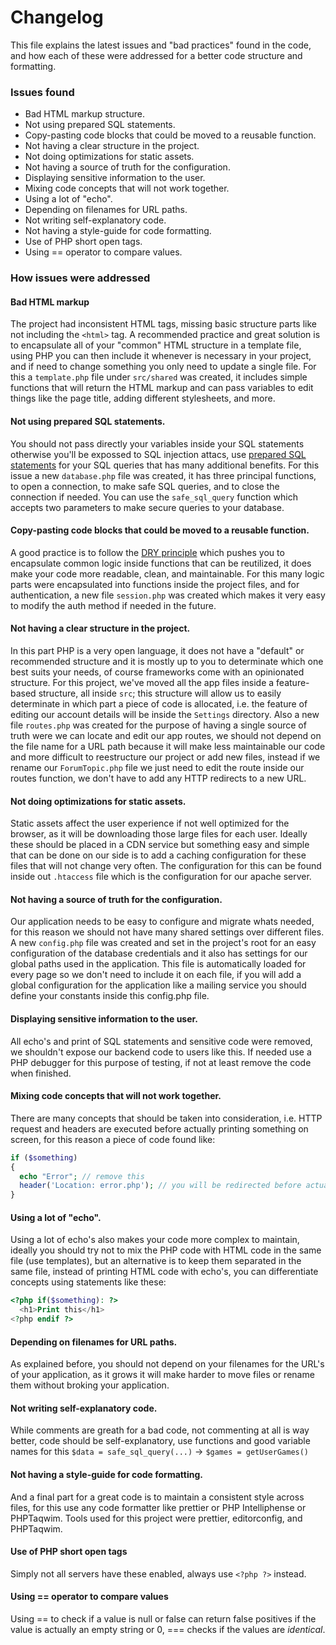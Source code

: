 # Changelog

This file explains the latest issues and "bad practices" found in the code, and
how each of these were addressed for a better code structure and formatting.

### Issues found

-   Bad HTML markup structure.
-   Not using prepared SQL statements.
-   Copy-pasting code blocks that could be moved to a reusable function.
-   Not having a clear structure in the project.
-   Not doing optimizations for static assets.
-   Not having a source of truth for the configuration.
-   Displaying sensitive information to the user.
-   Mixing code concepts that will not work together.
-   Using a lot of "echo".
-   Depending on filenames for URL paths.
-   Not writing self-explanatory code.
-   Not having a style-guide for code formatting.
-   Use of PHP short open tags.
-   Using == operator to compare values.

### How issues were addressed

#### Bad HTML markup

The project had inconsistent HTML tags, missing basic structure parts like not including the `<html>` tag. A recommended practice and great solution is to encapsulate all of your "common" HTML structure in a template file, using PHP you can then include it whenever is necessary in your project, and if need to change something you only need to update a single file. For this a `template.php` file under `src/shared` was created, it includes simple functions that will return the HTML markup and can pass variables to edit things like the page title, adding different stylesheets, and more.

#### Not using prepared SQL statements.

You should not pass directly your variables inside your SQL statements otherwise you'll be expossed to SQL injection attacs, use [prepared SQL statements](https://www.php.net/manual/en/mysqli.quickstart.prepared-statements.php) for your SQL queries that has many additional benefits. For this issue a new `database.php` file was created, it has three principal functions, to open a connection, to make safe SQL queries, and to close the connection if needed. You can use the `safe_sql_query` function which accepts two parameters to make secure queries to your database.

#### Copy-pasting code blocks that could be moved to a reusable function.

A good practice is to follow the [DRY principle](https://en.wikipedia.org/wiki/Don%27t_repeat_yourself) which pushes you to encapsulate common logic inside functions that can be reutilized, it does make your code more readable, clean, and maintainable. For this many logic parts were encapsulated into functions inside the project files, and for authentication, a new file `session.php` was created which makes it very easy to modify the auth method if needed in the future.

#### Not having a clear structure in the project.

In this part PHP is a very open language, it does not have a "default" or recommended structure and it is mostly up to you to determinate which one best suits your needs, of course frameworks come with an opinionated structure. For this project, we've moved all the app files inside a feature-based structure, all inside `src`; this structure will allow us to easily determinate in which part a piece of code is allocated, i.e. the feature of editing our account details will be inside the `Settings` directory. Also a new file `routes.php` was created for the purpose of having a single source of truth were we can locate and edit our app routes, we should not depend on the file name for a URL path because it will make less maintainable our code and more difficult to reestructure our project or add new files, instead if we rename our `ForumTopic.php` file we just need to edit the route inside our routes function, we don't have to add any HTTP redirects to a new URL.

#### Not doing optimizations for static assets.

Static assets affect the user experience if not well optimized for the browser, as it will be downloading those large files for each user. Ideally these should be placed in a CDN service but something easy and simple that can be done on our side is to add a caching configuration for these files that will not change very often. The configuration for this can be found inside out `.htaccess` file which is the configuration for our apache server.

#### Not having a source of truth for the configuration.

Our application needs to be easy to configure and migrate whats needed, for this reason we should not have many shared settings over different files. A new `config.php` file was created and set in the project's root for an easy configuration of the database credentials and it also has settings for our global paths used in the application. This file is automatically loaded for every page so we don't need to include it on each file, if you will add a global configuration for the application like a mailing service you should define your constants inside this config.php file.

#### Displaying sensitive information to the user.

All echo's and print of SQL statements and sensitive code were removed, we shouldn't expose our backend code to users like this. If needed use a PHP debugger for this purpose of testing, if not at least remove the code when finished.

#### Mixing code concepts that will not work together.

There are many concepts that should be taken into consideration, i.e. HTTP request and headers are executed before actually printing something on screen, for this reason a piece of code found like:

```php
if ($something)
{
  echo "Error"; // remove this
  header('Location: error.php'); // you will be redirected before actually seeing the "Error" message
}
```

#### Using a lot of "echo".

Using a lot of echo's also makes your code more complex to maintain, ideally you should try not to mix the PHP code with HTML code in the same file (use templates), but an alternative is to keep them separated in the same file, instead of printing HTML code with echo's, you can differentiate concepts using statements like these:

```php
<?php if($something): ?>
  <h1>Print this</h1>
<?php endif ?>
```

#### Depending on filenames for URL paths.

As explained before, you should not depend on your filenames for the URL's of your application, as it grows it will make harder to move files or rename them without broking your application.

#### Not writing self-explanatory code.

While comments are greath for a bad code, not commenting at all is way better, code should be self-explanatory, use functions and good variable names for this `$data = safe_sql_query(...)` -> `$games = getUserGames()`

#### Not having a style-guide for code formatting.

And a final part for a great code is to maintain a consistent style across files, for this use any code formatter like prettier or PHP Intelliphense or PHPTaqwim. Tools used for this project were prettier, editorconfig, and PHPTaqwim.

#### Use of PHP short open tags
Simply not all servers have these enabled, always use `<?php ?>` instead.

#### Using == operator to compare values
Using == to check if a value is null or false can return false positives if the value is actually an empty string or 0, === checks if the values are _identical_.
